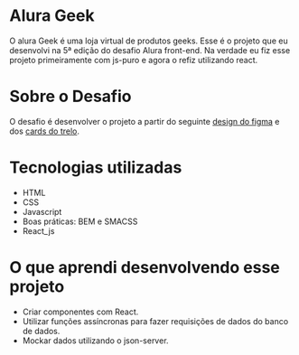 # Alura Geek
O alura Geek é uma loja virtual de produtos geeks. Esse é o projeto que eu desenvolvi na 5ª edição do desafio Alura front-end. Na verdade eu fiz esse projeto primeiramente com js-puro e agora o refiz utilizando react.

# Sobre o Desafio
O desafio é desenvolver o projeto a partir do seguinte [design do figma](https://www.figma.com/file/fR9qvy3gU53s2q5efeMpy9/AluraGeek---Challenge?node-id=0%3A1) e dos [cards do trelo](https://trello.com/b/YahtquUC/challenge-front-end-semana-1).

# Tecnologias utilizadas

* HTML
* CSS
* Javascript
* Boas práticas: BEM e SMACSS
* React_js

# O que aprendi desenvolvendo esse projeto

* Criar componentes com React.
* Utilizar funções assíncronas para fazer requisições de dados do banco de dados.
* Mockar dados utilizando o json-server.